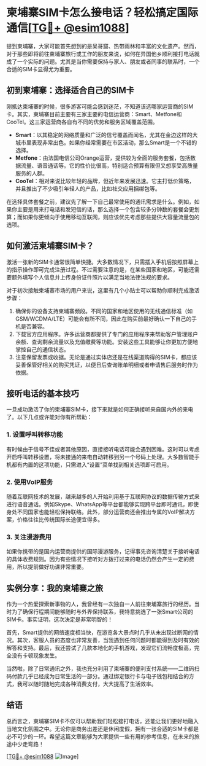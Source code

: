 # 柬埔寨SIM卡怎么接电话？轻松搞定国际通信[[TG💪+ @esim1088](https://t.me/s/esim1088)]

提到柬埔寨，大家可能首先想到的是吴哥窟、热带雨林和丰富的文化遗产。然而，对于那些即将前往柬埔寨旅行或工作的朋友来说，如何在异国他乡顺利接打电话就成了一个实际的问题。尤其是当你需要保持与家人、朋友或者同事的联系时，一个合适的SIM卡显得尤为重要。

## 初到柬埔寨：选择适合自己的SIM卡

刚抵达柬埔寨的时候，很多游客可能会感到迷茫，不知道该选哪家运营商的SIM卡。其实，柬埔寨目前主要有三家主要的电信运营商：Smart、Metfone和CooTel。这三家运营商各自有不同的优势和服务区域覆盖范围。

- **Smart**：以其稳定的网络质量和广泛的信号覆盖而闻名，尤其在金边这样的大城市里表现非常出色。如果你经常需要在市区活动，那么Smart是一个不错的选择。
- **Metfone**：由法国电信公司Orange运营，提供较为全面的服务套餐，包括数据流量、语音通话等。它的性价比很高，特别适合预算有限但又想享受高质量服务的人群。
- **CooTel**：相对来说比较年轻的品牌，但近年来发展迅速。它主打低价策略，并且推出了不少吸引年轻人的产品，比如社交应用捆绑包等。

在选择具体套餐之前，建议先了解一下自己最常使用的通讯需求是什么。例如，如果你主要是用来打电话和发短信的话，那么选择一个包含较多分钟数的套餐会更划算；而如果你更倾向于使用移动互联网，则应该优先考虑那些提供大容量流量包的选项。

## 如何激活柬埔寨SIM卡？

激活一张新的SIM卡通常很简单快捷。大多数情况下，只需插入手机后按照屏幕上的指示操作即可完成注册过程。不过需要注意的是，在某些国家和地区，可能还需要额外填写个人信息并上传身份证件照片以满足当地法律法规的要求。

对于初次接触柬埔寨市场的用户来说，这里有几个小贴士可以帮助你顺利完成激活步骤：

1. 确保你的设备支持柬埔寨频段。不同的国家和地区使用的无线通信标准（如GSM/WCDMA/LTE）可能会有所不同，因此在购买前最好确认一下自己的手机是否兼容。
2. 下载官方应用程序。许多运营商都提供了专门的应用程序来帮助客户管理账户余额、查询剩余流量以及充值缴费等功能。安装这些工具能够让你更加方便地掌控自己的通信状态。
3. 注意保留发票或收据。无论是通过实体店还是在线渠道购得的SIM卡，都应该妥善保管好相关的购买凭证，以便日后查询账单明细或者申请售后服务时作为依据。

## 接听电话的基本技巧

一旦成功激活了你的柬埔寨SIM卡，接下来就是如何正确接听来自国内外的来电了。以下几点或许能对你有所帮助：

### 1. 设置呼叫转移功能
有时候由于信号不佳或者其他原因，直接接听电话可能会遇到困难。这时可以考虑开启呼叫转移设置，将未接通的来电自动转移到另一个号码上处理。大多数智能手机都有内置的这项功能，只需进入“设置”菜单找到相关选项即可启用。

### 2. 使用VoIP服务
随着互联网技术的发展，越来越多的人开始利用基于互联网协议的数据传输方式来进行语音通话。例如Skype、WhatsApp等平台都能够实现跨平台即时通讯，即使身处不同国家也能轻松保持联络。此外，部分运营商还会推出专属的VoIP解决方案，价格往往比传统国际长途便宜得多。

### 3. 关注漫游费用
如果你携带的是国内运营商提供的国际漫游服务，记得事先咨询清楚关于接听电话的具体收费规则。因为有些情况下接听对方拨打过来的电话仍然会产生一定的费用，所以提前做好功课非常重要。

## 实例分享：我的柬埔寨之旅

作为一个热爱探索新事物的人，我曾经有一次独自一人前往柬埔寨旅行的经历。当时为了确保行程期间能够随时与外界保持联系，我特意挑选了一张Smart公司的SIM卡。事实证明，这次决定是非常明智的！

首先，Smart提供的网络速度相当快，在游览各大景点时几乎从未出现过断网的情况。其次，客服人员的态度也非常友善，当我遇到任何问题时都能得到及时有效的解答和支持。最后，我还尝试了几款本地化的手机游戏，发现它们流畅度极高，完全没有卡顿现象发生。

当然啦，除了日常通讯之外，我也充分利用了柬埔寨的便利支付系统——二维码扫码付款几乎已经成为日常生活的一部分。通过绑定银行卡与电子钱包相结合的方式，我可以随时随地完成各种消费支付，大大提高了生活效率。

## 结语

总而言之，柬埔寨SIM卡不仅可以帮助我们轻松接打电话，还能让我们更好地融入当地文化氛围之中。无论你是商务出差还是休闲度假，拥有一张合适的SIM卡都是必不可少的一环。希望这篇文章能够为大家提供一些有用的参考信息，在未来的旅途中少走弯路！

[[TG💪+ @esim1088](https://t.me/s/esim1088) ![Image](https://i.postimg.cc/4NQfJmqS/Snipaste-2025-05-13-00-14-12.png)]